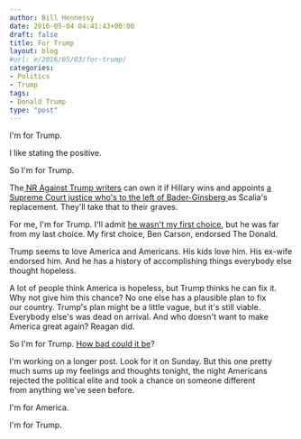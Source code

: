 ```yaml
---
author: Bill Hennessy
date: 2016-05-04 04:41:43+00:00
draft: false
title: For Trump
layout: blog
#url: e/2016/05/03/for-trump/
categories:
- Politics
- Trump
tags:
- Donald Trump
type: "post"
---
```


I'm for Trump.

I like stating the positive.

So I'm for Trump.

The[ NR Against Trump writers](https://hennessysview.com/2016/01/22/trumps-conservative-critics-dont-get-it/) can own it if Hillary wins and appoints [a Supreme Court justice who's to the left of Bader-Ginsberg ](https://hennessysview.com/2016/02/13/suddenly-2012-becomes-more-relevant-than-2016/)as Scalia's replacement. They'll take that to their graves.

For me, I'm for Trump. I'll admit [he wasn't my first choice](https://hennessysview.com/2015/08/24/trump-good-bad-and-ugly/), but he was far from my last choice. My first choice, Ben Carson, endorsed The Donald.

Trump seems to love America and Americans. His kids love him. His ex-wife endorsed him. And he has a history of accomplishing things everybody else thought hopeless.

A lot of people think America is hopeless, but Trump thinks he can fix it. Why not give him this chance? No one else has a plausible plan to fix our country. Trump's plan might be a little vague, but it's still viable. Everybody else's was dead on arrival. And who doesn't want to make America great again? Reagan did.

So I'm for Trump. [How bad could it be](https://hennessysview.com/2016/02/24/why-so-many-conservatives-are-wrong-about-trump/)?

I'm working on a longer post. Look for it on Sunday. But this one pretty much sums up my feelings and thoughts tonight, the night Americans rejected the political elite and took a chance on someone different from anything we've seen before.

I'm for America.

I'm for Trump.
